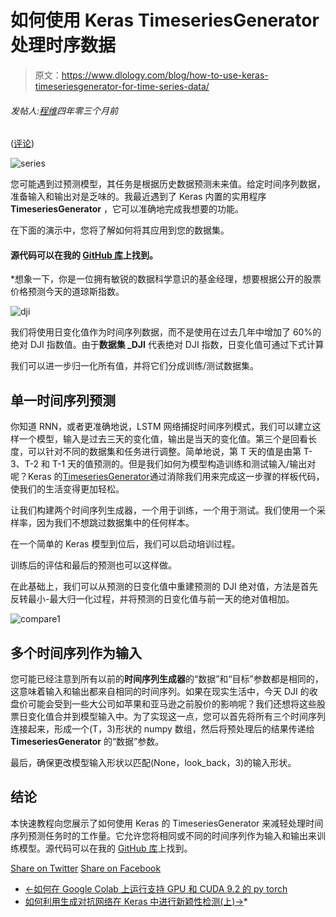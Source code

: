 # 如何使用 Keras TimeseriesGenerator 处理时序数据

> 原文：<https://www.dlology.com/blog/how-to-use-keras-timeseriesgenerator-for-time-series-data/>

###### 发帖人:[程维](/blog/author/Chengwei/)四年零三个月前

([评论](/blog/how-to-use-keras-timeseriesgenerator-for-time-series-data/#disqus_thread))

![series](img/b31aa4804e51b697f69e083daa24337e.png)

您可能遇到过预测模型，其任务是根据历史数据预测未来值。给定时间序列数据，准备输入和输出对是乏味的。我最近遇到了 Keras 内置的实用程序 **TimeseriesGenerator** ，它可以准确地完成我想要的功能。

在下面的演示中，您将了解如何将其应用到您的数据集。

#### 源代码可以在我的 [GitHub 库](https://github.com/Tony607/Keras_TimeseriesGenerator)上找到。

 *想象一下，你是一位拥有敏锐的数据科学意识的基金经理，想要根据公开的股票价格预测今天的道琼斯指数。

![dji](img/00deeb6b4483d6304015ee2d6426fe4e.png)

我们将使用日变化值作为时间序列数据，而不是使用在过去几年中增加了 60%的绝对 DJI 指数值。由于**数据集 _DJI** 代表绝对 DJI 指数，日变化值可通过下式计算

我们可以进一步归一化所有值，并将它们分成训练/测试数据集。

## 单一时间序列预测

你知道 RNN，或者更准确地说，LSTM 网络捕捉时间序列模式，我们可以建立这样一个模型，输入是过去三天的变化值，输出是当天的变化值。第三个是回看长度，可以针对不同的数据集和任务进行调整。简单地说，第 T 天的值是由第 T-3、T-2 和 T-1 天的值预测的。但是我们如何为模型构造训练和测试输入/输出对呢？Keras 的[TimeseriesGenerator](https://keras.io/preprocessing/sequence/#timeseriesgenerator)通过消除我们用来完成这一步骤的样板代码，使我们的生活变得更加轻松。

让我们构建两个时间序列生成器，一个用于训练，一个用于测试。我们使用一个采样率，因为我们不想跳过数据集中的任何样本。

在一个简单的 Keras 模型到位后，我们可以启动培训过程。

训练后的评估和最后的预测也可以这样做。

在此基础上，我们可以从预测的日变化值中重建预测的 DJI 绝对值，方法是首先反转最小-最大归一化过程，并将预测的日变化值与前一天的绝对值相加。

![compare1](img/89308c7901e3b5c35462a9b8e048e386.png)

## 多个时间序列作为输入

您可能已经注意到所有以前的**时间序列生成器**的“数据”和“目标”参数都是相同的，这意味着输入和输出都来自相同的时间序列。如果在现实生活中，今天 DJI 的收盘价可能会受到一些大公司如苹果和亚马逊之前股价的影响呢？我们还想将这些股票日变化值合并到模型输入中。为了实现这一点，您可以首先将所有三个时间序列连接起来，形成一个(T，3)形状的 numpy 数组，然后将预处理后的结果传递给 **TimeseriesGenerator** 的“数据”参数。

最后，确保更改模型输入形状以匹配(None，look_back，3)的输入形状。

## 结论

本快速教程向您展示了如何使用 Keras 的 TimeseriesGenerator 来减轻处理时间序列预测任务时的工作量。它允许您将相同或不同的时间序列作为输入和输出来训练模型。源代码可以在我的 [GitHub 库](https://github.com/Tony607/Keras_TimeseriesGenerator)上找到。

[Share on Twitter](https://twitter.com/intent/tweet?url=https%3A//www.dlology.com/blog/how-to-use-keras-timeseriesgenerator-for-time-series-data/&text=How%20to%20use%20Keras%20TimeseriesGenerator%20for%20time%20series%20data) [Share on Facebook](https://www.facebook.com/sharer/sharer.php?u=https://www.dlology.com/blog/how-to-use-keras-timeseriesgenerator-for-time-series-data/)

*   [←如何在 Google Colab 上运行支持 GPU 和 CUDA 9.2 的 py torch](/blog/how-to-run-pytorch-with-gpu-and-cuda-92-support-on-google-colab/)
*   [如何利用生成对抗网络在 Keras 中进行新颖性检测(上)→](/blog/how-to-do-novelty-detection-in-keras-with-generative-adversarial-network/)*